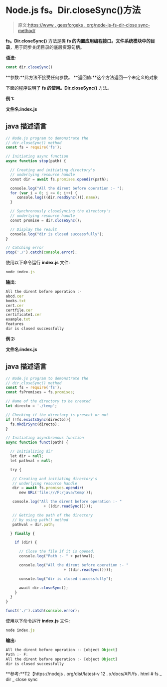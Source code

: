 # Node.js fs。Dir.closeSync()方法

> 原文:[https://www . geesforgeks . org/node-js-fs-dir-close sync-method/](https://www.geeksforgeeks.org/node-js-fs-dir-closesync-method/)

**fs。Dir.closeSync()** 方法是类 **fs 的内置应用编程接口。**文件系统**模块中的目录**，用于同步关闭目录的底层资源句柄。

**语法:**

```js
const dir.closeSync()
```

**参数:**此方法不接受任何参数。
**返回值:**这个方法返回一个未定义的对象

下面的程序说明了 **fs 的使用。Dir.closeSync()** 方法。

**例 1:**

**文件名:index.js**

## java 描述语言

```js
// Node.js program to demonstrate the
// dir.closeSync() method
const fs = require('fs');

// Initiating async function
async function stop(path) {

  // Creating and initiating directory's
  // underlying resource handle
  const dir = await fs.promises.opendir(path);

  console.log("All the dirent before operation :- ");
  for (var i = 0; i <= 6; i++) {
     console.log(((dir.readSync())).name);
  }

  // Synchronously closeSyncing the directory's
  // underlying resource handle
  const promise = dir.closeSync();

  // Display the result
  console.log("dir is closed successfully");
}

// Catching error
stop('./').catch(console.error);
```

使用以下命令运行 **index.js** 文件:

```js
node index.js
```

**输出:**

```js
All the dirent before operation :-
abcd.cer
books.txt
cert.cer
certfile.cer
certificate1.cer
example.txt
features
dir is closed successfully
```

**例 2:**

**文件名:index.js**

## java 描述语言

```js
// Node.js program to demonstrate the
// dir.closeSync() method
const fs = require('fs');
const fsPromises = fs.promises;

// Name of the directory to be created
let directo = './temp';

// Checking if the directory is present or not
if (!fs.existsSync(directo)){
  fs.mkdirSync(directo);
}

// Initiating asynchronous function
async function funct(path) {

  // Initializing dir
  let dir = null;
  let pathval = null;

  try {

   // Creating and initiating directory's
   // underlying resource handle
   dir = await fs.promises.opendir(
      new URL('file:///F:/java/temp'));

   console.log("All the dirent before operation :- "
                 + ((dir.readSync())));

   // Getting the path of the directory
   // by using path() method
   pathval = dir.path;

  } finally {

    if (dir) {

      // Close the file if it is opened.
      console.log("Path :- " + pathval);

      console.log("All the dirent before operation :- "
                          + ((dir.readSync())));

      console.log("dir is closed successfully");

      await dir.closeSync();  
    }
  }
}

funct('./').catch(console.error);
```

使用以下命令运行 **index.js** 文件:

```js
node index.js
```

**输出:**

```js
All the dirent before operation :- [object Object]
Path :- F:
All the dirent before operation :- [object Object]
dir is closed successfully
```

**参考:**T2【https://nodejs . org/dist/latest-v 12 . x/docs/API/fs . html # fs _ dir _ close sync
